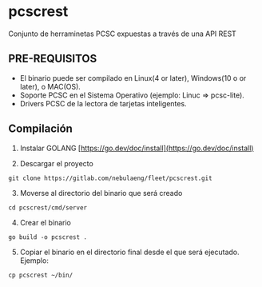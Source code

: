 # pcscrest

Conjunto de herraminetas PCSC expuestas a través de una API REST

## PRE-REQUISITOS

- El binario puede ser compilado en Linux(4 or later), Windows(10 o or later), o MAC(OS).
- Soporte PCSC en el Sistema Operativo (ejemplo: Linuc => pcsc-lite).
- Drivers PCSC de la lectora de tarjetas inteligentes.

## Compilación

1. Instalar GOLANG [https://go.dev/doc/install](https://go.dev/doc/install)

2. Descargar el proyecto

 `git clone https://gitlab.com/nebulaeng/fleet/pcscrest.git`

3. Moverse al directorio del binario que será creado

 `cd pcscrest/cmd/server`

4. Crear el binario

 `go build -o pcscrest .`

5. Copiar el binario en el directorio final desde el que será ejecutado. Ejemplo:

 `cp pcscrest ~/bin/` 

